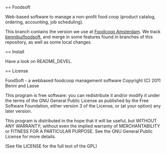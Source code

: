 == Foodsoft

Web-based software to manage a non-profit food coop (product catalog, ordering, accounting, job scheduling).

This branch contains the version we use at [Foodcoop Amsterdam].
We track [bennibu/foodsoft], and merge in some features found in branches of
this repository, as well as some local changes.

== Install

Have a look on README_DEVEL.

== License

FoodSoft - a webbased foodcoop management software
Copyright (C) 2011 Benni and Lasse

This program is free software: you can redistribute it and/or modify
it under the terms of the GNU General Public License as published by
the Free Software Foundation, either version 3 of the License, or
(at your option) any later version.

This program is distributed in the hope that it will be useful,
but WITHOUT ANY WARRANTY; without even the implied warranty of
MERCHANTABILITY or FITNESS FOR A PARTICULAR PURPOSE.  See the
GNU General Public License for more details.

(See file LICENSE for the full text of the GPL)


[Foodcoop Amsterdam]: http://www.foodcoop.nl/
[bennibu/foodsoft]: https://github.com/bennibu/foodsoft/rails3
